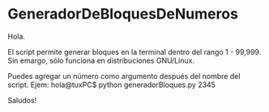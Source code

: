 # GeneradorDeBloquesDeNumeros

Hola.

El script permite generar bloques en la terminal dentro del rango 1 - 99,999. Sin emargo, sólo funciona en distribuciones GNU/Linux.

Puedes agregar un número como argumento después del nombre del script. 
Ejem: hola@tuxPC$ python generadorBloques.py 2345

Saludos!
